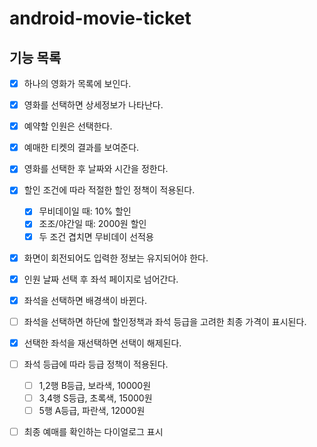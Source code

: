 # android-movie-ticket

## 기능 목록
- [X] 하나의 영화가 목록에 보인다. 
- [X] 영화를 선택하면 상세정보가 나타난다.
- [X] 예약할 인원은 선택한다.
- [X] 예매한 티켓의 결과를 보여준다.

- [X] 영화를 선택한 후 날짜와 시간을 정한다.
- [X] 할인 조건에 따라 적절한 할인 정책이 적용된다.
  - [X] 무비데이일 때: 10% 할인
  - [X] 조조/야간일 때: 2000원 할인
  - [X] 두 조건 겹치면 무비데이 선적용
- [X] 화면이 회전되어도 입력한 정보는 유지되어야 한다.

- [X] 인원 날짜 선택 후 좌석 페이지로 넘어간다.
- [X] 좌석을 선택하면 배경색이 바뀐다.
- [ ] 좌석을 선택하면 하단에 할인정책과 좌석 등급을 고려한 최종 가격이 표시된다.
- [X] 선택한 좌석을 재선택하면 선택이 해제된다.
- [ ] 좌석 등급에 따라 등급 정책이 적용된다.
  - [ ] 1,2행 B등급, 보라색, 10000원
  - [ ] 3,4행 S등급, 초록색, 15000원
  - [ ] 5행 A등급, 파란색, 12000원
- [ ] 최종 예매를 확인하는 다이얼로그 표시
